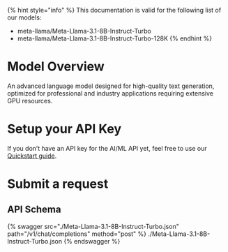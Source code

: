 [#references:start]: <> ({ "template": "openapi" })
{% hint style="info" %}
This documentation is valid for the following list of our models:
* meta-llama/Meta-Llama-3.1-8B-Instruct-Turbo
* meta-llama/Meta-Llama-3.1-8B-Instruct-Turbo-128K
{% endhint %}

# Model Overview
An advanced language model designed for high-quality text generation, optimized for professional and industry applications requiring extensive GPU resources.

# Setup your API Key
If you don’t have an API key for the AI/ML API yet, feel free to use our [Quickstart guide](https://docs.aimlapi.com/quickstart/setting-up).

# Submit a request
## API Schema
{% swagger src="./Meta-Llama-3.1-8B-Instruct-Turbo.json" path="/v1/chat/completions" method="post" %}
./Meta-Llama-3.1-8B-Instruct-Turbo.json
{% endswagger %}


[#references:end]: <> ({})